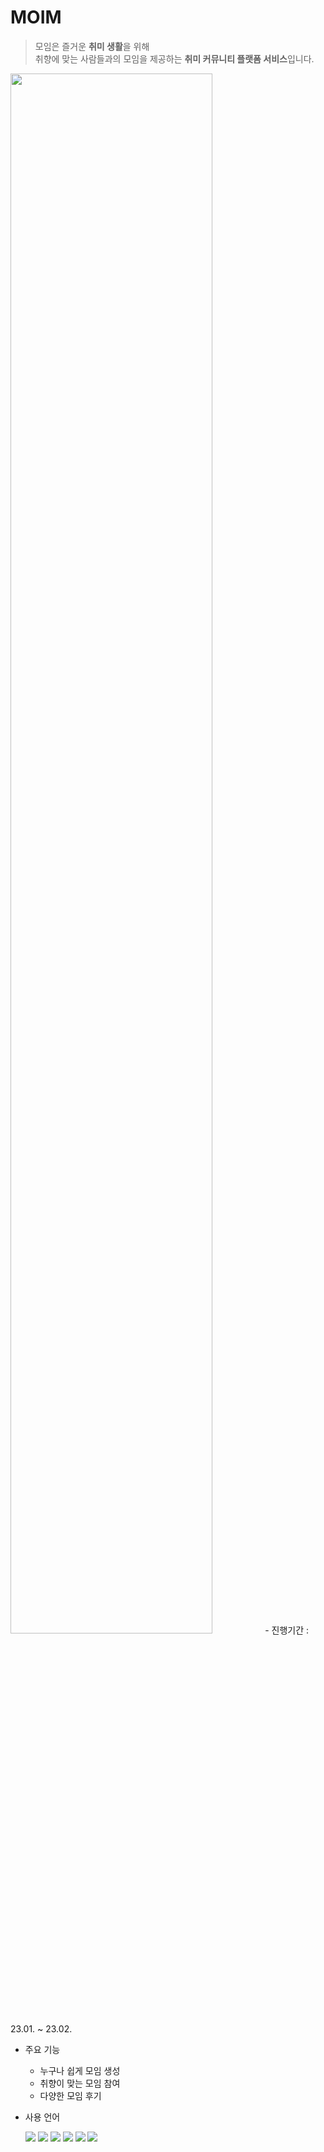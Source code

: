 # MOIM
>모임은 즐거운 <strong>취미 생활</strong>을 위해<br>
취향에 맞는 사람들과의 모임을 제공하는 <strong>취미 커뮤니티 플랫폼 서비스</strong>입니다.


<img src="https://user-images.githubusercontent.com/121777490/234328411-2a1a7c10-38ef-4b49-b3ba-3a5798241ad6.png" width="80%" height="80%"/>
- 진행기간 : 23.01. ~ 23.02.

- 주요 기능
  - 누구나 쉽게 모임 생성 
  - 취향이 맞는 모임 참여
  - 다양한 모임 후기

- 사용 언어

  <img src="https://img.shields.io/badge/java-007396?style=for-the-badge&logo=java&logoColor=white">
  <img src="https://img.shields.io/badge/oracle-F80000?style=for-the-badge&logo=oracle&logoColor=white"> 
  <img src="https://img.shields.io/badge/apache tomcat-F8DC75?style=for-the-badge&logo=apachetomcat&logoColor=white">
  <img src="https://img.shields.io/badge/javascript-F7DF1E?style=for-the-badge&logo=javascript&logoColor=black">
  <img src="https://img.shields.io/badge/html5-E34F26?style=for-the-badge&logo=html5&logoColor=white">
  <img src="https://img.shields.io/badge/css-1572B6?style=for-the-badge&logo=css3&logoColor=white"> 
   
